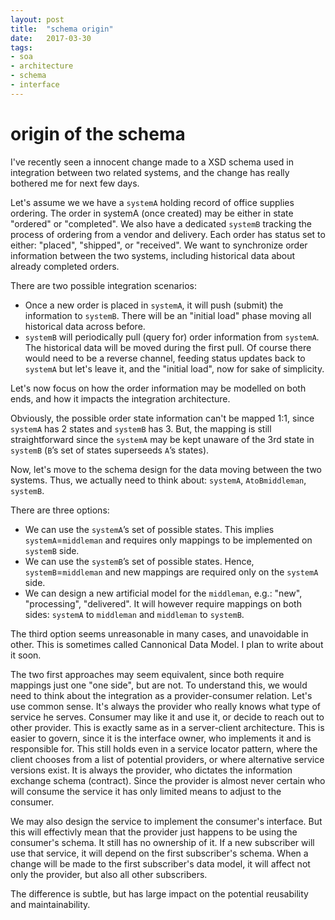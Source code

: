 ```yaml
---
layout: post
title:  "schema origin"
date:   2017-03-30
tags:
- soa
- architecture
- schema
- interface
---
```


# origin of the schema #

I've recently seen a innocent change made to a XSD schema used in integration between two related systems, and the change has really bothered me for next few days.

Let's assume we we have a `systemA` holding record of office supplies ordering. The order in systemA (once created) may be either in state \"ordered\" or \"completed\".
We also have a dedicated `systemB` tracking the process of ordering from a vendor and delivery. Each order has status set to either: \"placed\", \"shipped\", or \"received\".
We want to synchronize order information between the two systems, including historical data about already completed orders.

There are two possible integration scenarios:
- Once a new order is placed in `systemA`, it will push (submit) the information to `systemB`. There will be an \"initial load\" phase moving all historical data across before.
- `systemB` will periodically pull (query for) order information from `systemA`. The historical data will be moved during the first pull.
Of course there would need to be a reverse channel, feeding status updates back to `systemA` but let's leave it, and the \"initial load\", now for sake of simplicity.

Let's now focus on how the order information may be modelled on both ends, and how it impacts the integration architecture.

Obviously, the possible order state information can't be mapped 1:1, since `systemA` has 2 states and `systemB` has 3. But, the mapping is still straightforward since the `systemA` may be kept unaware of the 3rd state in `systemB` (`B`’s set of states superseeds `A`’s states).

Now, let's move to the schema design for the data moving between the two systems. Thus, we actually need to think about: `systemA`, `AtoBmiddleman`, `systemB`.

There are three options:
- We can use the `systemA`’s set of possible states. This implies `systemA`=`middleman` and requires only mappings to be implemented on `systemB` side.
- We can use the `systemB`’s set of possible states. Hence, `systemB`=`middleman` and new mappings are required only on the `systemA` side.
- We can design a new artificial model for the `middleman`, e.g.: \"new\", \"processing\", \"delivered\". It will however require mappings on both sides: `systemA` to `middleman` and `middleman` to `systemB`.

The third option seems unreasonable in many cases, and unavoidable in other. This is sometimes called Cannonical Data Model. I plan to write about it soon.

The two first approaches may seem equivalent, since both require mappings just one \"one side\", but are not.
To understand this, we would need to think about the integration as a provider-consumer relation. Let's use common sense. It's always the provider who really knows what type of service he serves. Consumer may like it and use it, or decide to reach out to other provider. This is exactly same as in a server-client architecture. This is easier to govern, since it is the interface owner, who implements it and is responsible for.
This still holds even in a service locator pattern, where the client chooses from a list of potential providers, or where alternative service versions exist. It is always the provider, who dictates the information exchange schema (contract).
Since the provider is almost never certain who will consume the service it has only limited means to adjust to the consumer.

We may also design the service to implement the consumer's interface. But this will effectivly mean that the provider just happens to be using the consumer's schema. It still has no ownership of it. If a new subscriber will use that service, it will depend on the first subscriber's schema. When a change will be made to the first subscriber's data model, it will affect not only the provider, but also all other subscribers.

The difference is subtle, but has large impact on the potential reusability and maintainability.
